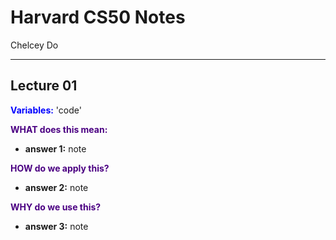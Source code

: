 # **Harvard CS50 Notes**
 <span style="color:fuschia"> Chelcey Do</span>

 ----

## **Lecture 01**
<span style="color:blue"> **Variables:**</span>
'code'

<span style="color:indigo"> **WHAT does this mean:**</span>
* **answer 1:** note

<span style="color:indigo"> **HOW do we apply this?**</span>
* **answer 2:** note

<span style="color:indigo"> **WHY do we use this?**</span>
* **answer 3:** note
